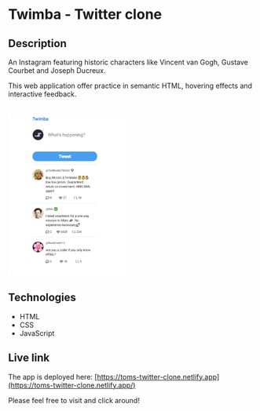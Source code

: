 # Twimba - Twitter clone

## Description
An Instagram featuring historic characters like Vincent van Gogh, Gustave Courbet and Joseph Ducreux.

This web application offer practice in semantic HTML, hovering effects and interactive feedback.

<br/>
<img src="twimba.png" alt="Screenshot." width="240px"/>

## Technologies
- HTML
- CSS
- JavaScript

## Live link
The app is deployed here:
[https://toms-twitter-clone.netlify.app](https://toms-twitter-clone.netlify.app/)

Please feel free to visit and click around!
